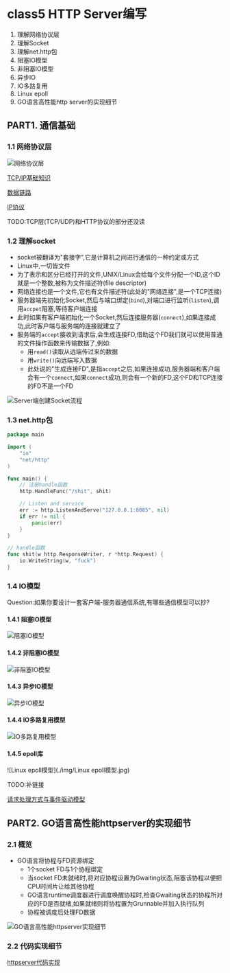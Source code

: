 # class5 HTTP Server编写

1. 理解网络协议层
2. 理解Socket
3. 理解net.http包
4. 阻塞IO模型
5. 非阻塞IO模型
6. 异步IO
7. IO多路复用
8. Linux epoll
9. GO语言高性能http server的实现细节

## PART1. 通信基础

### 1.1 网络协议层

![网络协议层](./img/网络协议层.jpg)

[TCP/IP基础知识](https://github.com/rayallen20/diagrammatizeTCP-IP/blob/master/%E7%AC%AC2%E7%AB%A0%20TCP:IP%E5%9F%BA%E7%A1%80%E7%9F%A5%E8%AF%86/%E7%AC%AC2%E7%AB%A0%20TCP-IP%E5%9F%BA%E7%A1%80%E7%9F%A5%E8%AF%86.md)

[数据链路](https://github.com/rayallen20/diagrammatizeTCP-IP/blob/master/%E7%AC%AC3%E7%AB%A0%20%E6%95%B0%E6%8D%AE%E9%93%BE%E8%B7%AF/%E7%AC%AC3%E7%AB%A0%20%E6%95%B0%E6%8D%AE%E9%93%BE%E8%B7%AF.md)

[IP协议](https://github.com/rayallen20/diagrammatizeTCP-IP/blob/master/%E7%AC%AC4%E7%AB%A0%20IP%E5%8D%8F%E8%AE%AE/%E7%AC%AC4%E7%AB%A0%20IP%E5%8D%8F%E8%AE%AE.md)

TODO:TCP层(TCP/UDP)和HTTP协议的部分还没读

### 1.2 理解socket

- socket被翻译为"套接字",它是计算机之间进行通信的一种约定或方式
- Linux中,一切皆文件
- 为了表示和区分已经打开的文件,UNIX/Linux会给每个文件分配一个ID,这个ID就是一个整数,被称为文件描述符(file descriptor)
- 网络连接也是一个文件,它也有文件描述符(此处的"网络连接",是一个TCP连接)
- 服务器端先初始化Socket,然后与端口绑定(`bind`),对端口进行监听(`listen`),调用`accpet`阻塞,等待客户端连接
- 此时如果有客户端初始化一个Socket,然后连接服务器(`connect`),如果连接成功,此时客户端与服务端的连接就建立了
- 服务端的`accept`接收到请求后,会生成连接FD,借助这个FD我们就可以使用普通的文件操作函数来传输数据了,例如:
	- 用`read()`读取从远端传过来的数据
	- 用`write()`向远端写入数据
	- 此处说的"生成连接FD",是指`accept`之后,如果连接成功,服务器端和客户端会有一个`connect`,如果`connect`成功,则会有一个新的FD,这个FD和TCP连接的FD不是一个FD

![Server端创建Socket流程](./img/Server端创建Socket流程.jpg)

### 1.3 net.http包

```go
package main

import (
	"io"
	"net/http"
)

func main() {
	// 注册handle函数
	http.HandleFunc("/shit", shit)

	// Listen and service
	err := http.ListenAndServe("127.0.0.1:8085", nil)
	if err != nil {
		panic(err)
	}
}

// handle函数
func shit(w http.ResponseWriter, r *http.Request) {
	io.WriteString(w, "fuck")
}
```

### 1.4 IO模型

Question:如果你要设计一套客户端-服务器通信系统,有哪些通信模型可以抄?

#### 1.4.1 阻塞IO模型

![阻塞IO模型](./img/阻塞IO模型.jpg)

#### 1.4.2 非阻塞IO模型

![非阻塞IO模型](./img/非阻塞IO模型.jpg)

#### 1.4.3 异步IO模型

![异步IO模型](./img/异步IO模型.jpg)

#### 1.4.4 IO多路复用模型

![IO多路复用模型](./img/IO多路复用模型.jpg)

#### 1.4.5 epoll库

![Linux epoll模型](./img/Linux epoll模型.jpg)

TODO:补链接

[请求处理方式与事件驱动模型]()

## PART2. GO语言高性能httpserver的实现细节

### 2.1 概览

- GO语言将协程与FD资源绑定
	- 1个socket FD与1个协程绑定
	- 当socket FD未就绪时,将对应协程设置为Gwaiting状态,阻塞该协程以便把CPU时间片让给其他协程
	- GO语言runtime调度器进行调度唤醒协程时,检查Gwaiting状态的协程所对应的FD是否就绪,如果就绪则将协程置为Grunnable并加入执行队列
	- 协程被调度后处理FD数据

![GO语言高性能httpserver实现细节](./img/GO语言高性能httpserver实现细节.jpg)

### 2.2 代码实现细节

[httpserver代码实现](https://cncamp.notion.site/http-server-socket-detail-e1f350d63c7c4d9f86ce140949bd90c2)